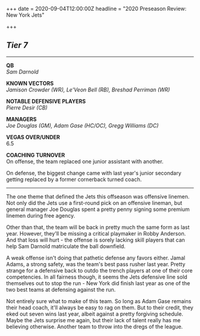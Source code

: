 +++
date = 2020-09-04T12:00:00Z
headline = "2020 Preseason Review: New York Jets"

+++
## _Tier 7_

***

**QB**  
_Sam Darnold_

**KNOWN VECTORS**  
_Jamison Crowder (WR), Le'Veon Bell (RB), Breshad Perriman (WR)_

**NOTABLE DEFENSIVE PLAYERS**  
_Pierre Desir (CB)_

**MANAGERS**  
_Joe Douglas (GM), Adam Gase (HC/OC), Gregg Williams (DC)_

**VEGAS OVER/UNDER**  
6\.5

**COACHING TURNOVER**  
On offense, the team replaced one junior assistant with another.

On defense, the biggest change came with last year's junior secondary getting replaced by a former cornerback turned coach.

***

The one theme that defined the Jets this offseason was offensive linemen. Not only did the Jets use a first-round pick on an offensive lineman, but general manager Joe Douglas spent a pretty penny signing some premium linemen during free agency.

Other than that, the team will be back in pretty much the same form as last year. However, they'll be missing a critical playmaker in Robby Anderson. And that loss will hurt - the offense is sorely lacking skill players that can help Sam Darnold matriculate the ball downfield.

A weak offense isn't doing that pathetic defense any favors either. Jamal Adams, a strong safety, was the team's best pass rusher last year. Pretty strange for a defensive back to outdo the trench players at one of their core competencies. In all fairness though, it seems the Jets defensive line sold themselves out to stop the run  - New York did finish last year as one of the two best teams at defensing against the run.

Not entirely sure what to make of this team. So long as Adam Gase remains their head coach, it'll always be easy to rag on them. But to their credit, they eked out seven wins last year, albeit against a pretty forgiving schedule. Maybe the Jets surprise me again, but their lack of talent really has me believing otherwise. Another team to throw into the dregs of the league.